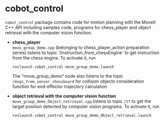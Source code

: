# cobot_control
`cobot_control` package contains code for motion planning with the MoveIt C++ API including samples code, programs for chess_player and object retrieval with the computer vision function.


* **chess_player**  
  `move_group_demo.cpp` (belonging to chess_player_action preparation series) listens to topic '/instruction_from_chessEngine` to get instruction from the chess engine.
  To activate it, run
  ```
  roslaunch cobot_control move_group_demo.launch
  ```
  The “move_group_demo” node also listens to the topic `/msgs_from_sensor_chessboard` for collision objects consideration function for end-effector trajectory calculation

* **object retrieval with the computer vision function**  
  `move_group_demo_Object_retrieval.cpp` listens to topic `/tf` to get the target position detected by computer vision programs.
  To activate it, run
  ```
  roslaunch cobot_control move_group_demo_Object_retrieval.launch
  ```
